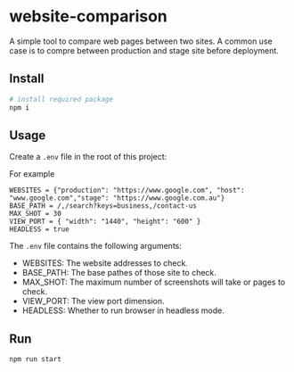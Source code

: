 # website-comparison
A simple tool to compare web pages between two sites. A common use case is to compre between production and stage site before deployment.

## Install

```bash
# install required package
npm i
```

## Usage

Create a `.env` file in the root of this project:

For example

```dosini
WEBSITES = {"production": "https://www.google.com", "host": "www.google.com","stage": "https://www.google.com.au"}
BASE_PATH = /,/search?keys=business,/contact-us
MAX_SHOT = 30
VIEW_PORT = { "width": "1440", "height": "600" }
HEADLESS = true
```

The `.env` file contains the following arguments:

* WEBSITES: The website addresses to check.
* BASE_PATH: The base pathes of those site to check.
* MAX_SHOT: The maximum number of screenshots will take or pages to check.
* VIEW_PORT: The view port dimension.
* HEADLESS: Whether to run browser in headless mode.

## Run

`npm run start`
